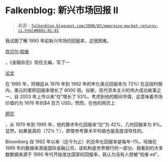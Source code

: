 <!--yml

分类：未分类

日期：2024 年 05 月 12 日 23:05:36

-->

# Falkenblog: 新兴市场回报 II

> 来源：[`falkenblog.blogspot.com/2008/07/emerging-market-returns-ii.html#0001-01-01`](http://falkenblog.blogspot.com/2008/07/emerging-market-returns-ii.html#0001-01-01)

我试图了解 1990 年前新兴市场的回报率，这很困难。

[坎贝尔·哈维](http://www.duke.edu/~charvey/)

，《金融杂志》现任主编，写了一

[论文](http://papers.ssrn.com/sol3/papers.cfm?abstract_id=796194) 

在 1995 年，阿根廷从 1976 年到 1992 年的年化美元回报率为 72%! 在这段时期内，美元的累积回报率增长了 6000 倍。谷歌，现代资本主义的伟大成功故事之一，自 2003 年上市以来“仅”增长了 53%。考虑到他的期间市值，这意味着市场价值约为 1976 年的$4 百万 USD。然而，在他的网页上

[网页](http://www.duke.edu/~charvey/Country_risk/ccr/ccrtab1.htm)

，从 1979 年到 1995 年，他的算术年化回报率“仅”为 42%，几何回报率为 8%。显然，如果是真的（72%？），即使参考算术平均值也是高度误导性的。

Bloomberg 自 1992 年以来（迄今为止）的总年化回报率是每年-1%。哈维在 1995 年的数据来源是国际金融公司，该机构是世界银行的一部分。我看到的大多数数据来源于 1990 年代开始发达国家的回报率，我认为没有人想被“哈维 ed”。
